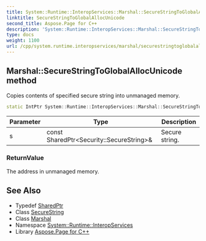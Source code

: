 ```yaml
---
title: System::Runtime::InteropServices::Marshal::SecureStringToGlobalAllocUnicode method
linktitle: SecureStringToGlobalAllocUnicode
second_title: Aspose.Page for C++
description: 'System::Runtime::InteropServices::Marshal::SecureStringToGlobalAllocUnicode method. Copies contents of specified secure string into unmanaged memory in C++.'
type: docs
weight: 1100
url: /cpp/system.runtime.interopservices/marshal/securestringtoglobalallocunicode/
---
```

## Marshal::SecureStringToGlobalAllocUnicode method


Copies contents of specified secure string into unmanaged memory.

```cpp
static IntPtr System::Runtime::InteropServices::Marshal::SecureStringToGlobalAllocUnicode(const SharedPtr<Security::SecureString> &s)
```


| Parameter | Type | Description |
| --- | --- | --- |
| s | const SharedPtr\<Security::SecureString\>\& | Secure string. |

### ReturnValue

The address in unmanaged memory.

## See Also

* Typedef [SharedPtr](../../../system/sharedptr/)
* Class [SecureString](../../../system.security/securestring/)
* Class [Marshal](../)
* Namespace [System::Runtime::InteropServices](../../)
* Library [Aspose.Page for C++](../../../)
